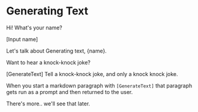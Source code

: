 # Generating Text

Hi! What's your name?

[Input name]

Let's talk about Generating text, {name}.

Want to hear a knock-knock joke?

[GenerateText] Tell a knock-knock joke, and only a knock knock joke.

When you start a markdown paragraph with `[GenerateText]` that paragraph gets run as a prompt and then returned to the user.

There's more.. we'll see that later.


